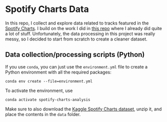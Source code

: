 # Spotify Charts Data
In this repo, I collect and explore data related to tracks featured in the [Spotify Charts](https://charts.spotify.com/charts). I build on the work I did in [this repo](https://github.com/Sejmou/spotify-charts-viz.git) where I already did quite a lot of stuff. Unfortunately, the data processing in this project was really messy, so I decided to start from scratch to create a cleaner dataset.

## Data collection/processing scripts (Python)
If you use `conda`, you can just use the `environment.yml` file to create a Python environment with all the required packages:
```
conda env create --file=environment.yml
```

To activate the environment, use
```
conda activate spotify-charts-analysis
```

Make sure to also download the [Kaggle Spotify Charts dataset](https://www.kaggle.com/datasets/dhruvildave/spotify-charts), unzip it, and place the contents in the `data` folder.